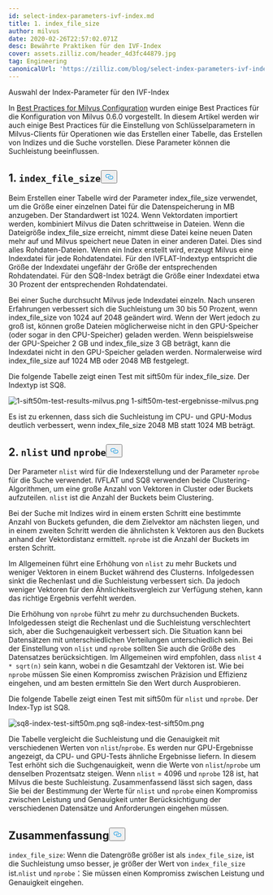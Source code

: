 ```yaml
---
id: select-index-parameters-ivf-index.md
title: 1. index_file_size
author: milvus
date: 2020-02-26T22:57:02.071Z
desc: Bewährte Praktiken für den IVF-Index
cover: assets.zilliz.com/header_4d3fc44879.jpg
tag: Engineering
canonicalUrl: 'https://zilliz.com/blog/select-index-parameters-ivf-index'
---
```

<custom-h1>Auswahl der Index-Parameter für den IVF-Index</custom-h1><p>In <a href="https://medium.com/@milvusio/best-practices-for-milvus-configuration-f38f1e922418">Best Practices for Milvus Configuration</a> wurden einige Best Practices für die Konfiguration von Milvus 0.6.0 vorgestellt. In diesem Artikel werden wir auch einige Best Practices für die Einstellung von Schlüsselparametern in Milvus-Clients für Operationen wie das Erstellen einer Tabelle, das Erstellen von Indizes und die Suche vorstellen. Diese Parameter können die Suchleistung beeinflussen.</p>
<h2 id="1-codeindexfilesizecode" class="common-anchor-header">1. <code translate="no">index_file_size</code><button data-href="#1-codeindexfilesizecode" class="anchor-icon" translate="no">
      <svg translate="no"
        aria-hidden="true"
        focusable="false"
        height="20"
        version="1.1"
        viewBox="0 0 16 16"
        width="16"
      >
        <path
          fill="#0092E4"
          fill-rule="evenodd"
          d="M4 9h1v1H4c-1.5 0-3-1.69-3-3.5S2.55 3 4 3h4c1.45 0 3 1.69 3 3.5 0 1.41-.91 2.72-2 3.25V8.59c.58-.45 1-1.27 1-2.09C10 5.22 8.98 4 8 4H4c-.98 0-2 1.22-2 2.5S3 9 4 9zm9-3h-1v1h1c1 0 2 1.22 2 2.5S13.98 12 13 12H9c-.98 0-2-1.22-2-2.5 0-.83.42-1.64 1-2.09V6.25c-1.09.53-2 1.84-2 3.25C6 11.31 7.55 13 9 13h4c1.45 0 3-1.69 3-3.5S14.5 6 13 6z"
        ></path>
      </svg>
    </button></h2><p>Beim Erstellen einer Tabelle wird der Parameter index_file_size verwendet, um die Größe einer einzelnen Datei für die Datenspeicherung in MB anzugeben. Der Standardwert ist 1024. Wenn Vektordaten importiert werden, kombiniert Milvus die Daten schrittweise in Dateien. Wenn die Dateigröße index_file_size erreicht, nimmt diese Datei keine neuen Daten mehr auf und Milvus speichert neue Daten in einer anderen Datei. Dies sind alles Rohdaten-Dateien. Wenn ein Index erstellt wird, erzeugt Milvus eine Indexdatei für jede Rohdatendatei. Für den IVFLAT-Indextyp entspricht die Größe der Indexdatei ungefähr der Größe der entsprechenden Rohdatendatei. Für den SQ8-Index beträgt die Größe einer Indexdatei etwa 30 Prozent der entsprechenden Rohdatendatei.</p>
<p>Bei einer Suche durchsucht Milvus jede Indexdatei einzeln. Nach unseren Erfahrungen verbessert sich die Suchleistung um 30 bis 50 Prozent, wenn index_file_size von 1024 auf 2048 geändert wird. Wenn der Wert jedoch zu groß ist, können große Dateien möglicherweise nicht in den GPU-Speicher (oder sogar in den CPU-Speicher) geladen werden. Wenn beispielsweise der GPU-Speicher 2 GB und index_file_size 3 GB beträgt, kann die Indexdatei nicht in den GPU-Speicher geladen werden. Normalerweise wird index_file_size auf 1024 MB oder 2048 MB festgelegt.</p>
<p>Die folgende Tabelle zeigt einen Test mit sift50m für index_file_size. Der Indextyp ist SQ8.</p>
<p>
  
   <span class="img-wrapper"> <img translate="no" src="https://assets.zilliz.com/1_sift50m_test_results_milvus_74f60de4aa.png" alt="1-sift50m-test-results-milvus.png" class="doc-image" id="1-sift50m-test-results-milvus.png" />
   </span> <span class="img-wrapper"> <span>1-sift50m-test-ergebnisse-milvus.png</span> </span></p>
<p>Es ist zu erkennen, dass sich die Suchleistung im CPU- und GPU-Modus deutlich verbessert, wenn index_file_size 2048 MB statt 1024 MB beträgt.</p>
<h2 id="2-codenlistcode-and-codenprobecode" class="common-anchor-header">2. <code translate="no">nlist</code> <strong>und</strong> <code translate="no">nprobe</code><button data-href="#2-codenlistcode-and-codenprobecode" class="anchor-icon" translate="no">
      <svg translate="no"
        aria-hidden="true"
        focusable="false"
        height="20"
        version="1.1"
        viewBox="0 0 16 16"
        width="16"
      >
        <path
          fill="#0092E4"
          fill-rule="evenodd"
          d="M4 9h1v1H4c-1.5 0-3-1.69-3-3.5S2.55 3 4 3h4c1.45 0 3 1.69 3 3.5 0 1.41-.91 2.72-2 3.25V8.59c.58-.45 1-1.27 1-2.09C10 5.22 8.98 4 8 4H4c-.98 0-2 1.22-2 2.5S3 9 4 9zm9-3h-1v1h1c1 0 2 1.22 2 2.5S13.98 12 13 12H9c-.98 0-2-1.22-2-2.5 0-.83.42-1.64 1-2.09V6.25c-1.09.53-2 1.84-2 3.25C6 11.31 7.55 13 9 13h4c1.45 0 3-1.69 3-3.5S14.5 6 13 6z"
        ></path>
      </svg>
    </button></h2><p>Der Parameter <code translate="no">nlist</code> wird für die Indexerstellung und der Parameter <code translate="no">nprobe</code> für die Suche verwendet. IVFLAT und SQ8 verwenden beide Clustering-Algorithmen, um eine große Anzahl von Vektoren in Cluster oder Buckets aufzuteilen. <code translate="no">nlist</code> ist die Anzahl der Buckets beim Clustering.</p>
<p>Bei der Suche mit Indizes wird in einem ersten Schritt eine bestimmte Anzahl von Buckets gefunden, die dem Zielvektor am nächsten liegen, und in einem zweiten Schritt werden die ähnlichsten k Vektoren aus den Buckets anhand der Vektordistanz ermittelt. <code translate="no">nprobe</code> ist die Anzahl der Buckets im ersten Schritt.</p>
<p>Im Allgemeinen führt eine Erhöhung von <code translate="no">nlist</code> zu mehr Buckets und weniger Vektoren in einem Bucket während des Clusterns. Infolgedessen sinkt die Rechenlast und die Suchleistung verbessert sich. Da jedoch weniger Vektoren für den Ähnlichkeitsvergleich zur Verfügung stehen, kann das richtige Ergebnis verfehlt werden.</p>
<p>Die Erhöhung von <code translate="no">nprobe</code> führt zu mehr zu durchsuchenden Buckets. Infolgedessen steigt die Rechenlast und die Suchleistung verschlechtert sich, aber die Suchgenauigkeit verbessert sich. Die Situation kann bei Datensätzen mit unterschiedlichen Verteilungen unterschiedlich sein. Bei der Einstellung von <code translate="no">nlist</code> und <code translate="no">nprobe</code> sollten Sie auch die Größe des Datensatzes berücksichtigen. Im Allgemeinen wird empfohlen, dass <code translate="no">nlist</code> <code translate="no">4 * sqrt(n)</code> sein kann, wobei n die Gesamtzahl der Vektoren ist. Wie bei <code translate="no">nprobe</code> müssen Sie einen Kompromiss zwischen Präzision und Effizienz eingehen, und am besten ermitteln Sie den Wert durch Ausprobieren.</p>
<p>Die folgende Tabelle zeigt einen Test mit sift50m für <code translate="no">nlist</code> und <code translate="no">nprobe</code>. Der Index-Typ ist SQ8.</p>
<p>
  
   <span class="img-wrapper"> <img translate="no" src="https://assets.zilliz.com/sq8_index_test_sift50m_b5daa9f7b5.png" alt="sq8-index-test-sift50m.png" class="doc-image" id="sq8-index-test-sift50m.png" />
   </span> <span class="img-wrapper"> <span>sq8-index-test-sift50m.png</span> </span></p>
<p>Die Tabelle vergleicht die Suchleistung und die Genauigkeit mit verschiedenen Werten von <code translate="no">nlist</code>/<code translate="no">nprobe</code>. Es werden nur GPU-Ergebnisse angezeigt, da CPU- und GPU-Tests ähnliche Ergebnisse liefern. In diesem Test erhöht sich die Suchgenauigkeit, wenn die Werte von <code translate="no">nlist</code>/<code translate="no">nprobe</code> um denselben Prozentsatz steigen. Wenn <code translate="no">nlist</code> = 4096 und <code translate="no">nprobe</code> 128 ist, hat Milvus die beste Suchleistung. Zusammenfassend lässt sich sagen, dass Sie bei der Bestimmung der Werte für <code translate="no">nlist</code> und <code translate="no">nprobe</code> einen Kompromiss zwischen Leistung und Genauigkeit unter Berücksichtigung der verschiedenen Datensätze und Anforderungen eingehen müssen.</p>
<h2 id="Summary" class="common-anchor-header">Zusammenfassung<button data-href="#Summary" class="anchor-icon" translate="no">
      <svg translate="no"
        aria-hidden="true"
        focusable="false"
        height="20"
        version="1.1"
        viewBox="0 0 16 16"
        width="16"
      >
        <path
          fill="#0092E4"
          fill-rule="evenodd"
          d="M4 9h1v1H4c-1.5 0-3-1.69-3-3.5S2.55 3 4 3h4c1.45 0 3 1.69 3 3.5 0 1.41-.91 2.72-2 3.25V8.59c.58-.45 1-1.27 1-2.09C10 5.22 8.98 4 8 4H4c-.98 0-2 1.22-2 2.5S3 9 4 9zm9-3h-1v1h1c1 0 2 1.22 2 2.5S13.98 12 13 12H9c-.98 0-2-1.22-2-2.5 0-.83.42-1.64 1-2.09V6.25c-1.09.53-2 1.84-2 3.25C6 11.31 7.55 13 9 13h4c1.45 0 3-1.69 3-3.5S14.5 6 13 6z"
        ></path>
      </svg>
    </button></h2><p><code translate="no">index_file_size</code>: Wenn die Datengröße größer ist als <code translate="no">index_file_size</code>, ist die Suchleistung umso besser, je größer der Wert von <code translate="no">index_file_size</code> ist.<code translate="no">nlist</code> und <code translate="no">nprobe</code>：Sie müssen einen Kompromiss zwischen Leistung und Genauigkeit eingehen.</p>
